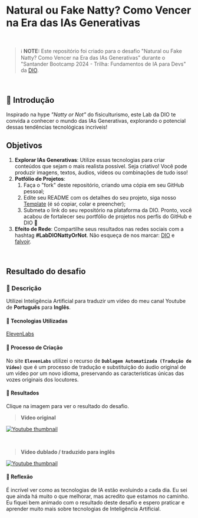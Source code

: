 # Natural ou Fake Natty? Como Vencer na Era das IAs Generativas

<br>

> ℹ️ **NOTE:** Este repositório foi criado para o desafio "Natural ou Fake Natty? Como Vencer na Era das IAs Generativas" durante o "Santander Bootcamp 2024 - Trilha: Fundamentos de IA para Devs" da [DIO](https://dio.me).

<br>

## 🚀 Introdução

Inspirado na hype _"Natty or Not"_ do fisiculturismo, este Lab da DIO te convida a conhecer o mundo das IAs Generativas, explorando o potencial dessas tendências tecnológicas incríveis!

## Objetivos

1. **Explorar IAs Generativas**: Utilize essas tecnologias para criar conteúdos que sejam o mais realista possível. Seja criativo! Você pode produzir imagens, textos, áudios, vídeos ou combinações de tudo isso!
1. **Potfólio de Projetos**:
    1. Faça o "fork" deste repositório, criando uma cópia em seu GitHub pessoal;
    2. Edite seu README com os detalhes do seu projeto, siga nosso [Template](#template) (é só copiar, colar e preencher);
    3. Submeta o link do seu repositório na plataforma da DIO. Pronto, você acabou de fortalecer seu portfólio de projetos nos perfis do GitHub e DIO 🚀
1. **Efeito de Rede**: Compartilhe seus resultados nas redes sociais com a hashtag **#LabDIONattyOrNot**. Não esqueça de nos marcar: [DIO](https://www.linkedin.com/school/dio-makethechange) e [falvojr](https://www.linkedin.com/in/falvojr).


<br>

## Resultado do desafio

### 📒 Descrição
Utilizei Inteligência Artificial para traduzir um vídeo do meu canal Youtube de **Português** para **Inglês**.

#### 🤖 Tecnologias Utilizadas
[ElevenLabs](https://elevenlabs.io/)

#### 🧐 Processo de Criação
No site **`ElevenLabs`** utilizei o recurso de **`Dublagem Automatizada (Tradução de Vídeo)`** que é um processo de tradução e substituição do áudio original de um vídeo por um novo idioma, preservando as características únicas das vozes originais dos locutores.

#### 🚀 Resultados
Clique na imagem para ver o resultado do desafio.

> **Vídeo original**

[![Youtube thumbnail](https://i9.ytimg.com/vi/iTW6YZaGn3Y/mqdefault.jpg?sqp=CKTe-rEG-oaymwEmCMACELQB8quKqQMa8AEB-AH-BIAC6AKKAgwIABABGCcgYihyMA8=&rs=AOn4CLCuSzc8gEvZ-RfkvOjRJdTXHOTdUw)](https://www.youtube.com/watch?v=gfH6ZJuMuS8)

<br>

> **Vídeo dublado / traduzido para inglês**

[![Youtube thumbnail](https://i9.ytimg.com/vi/iTW6YZaGn3Y/mqdefault.jpg?sqp=CKTe-rEG-oaymwEmCMACELQB8quKqQMa8AEB-AH-BIAC6AKKAgwIABABGCcgYihyMA8=&rs=AOn4CLCuSzc8gEvZ-RfkvOjRJdTXHOTdUw)](https://www.youtube.com/watch?v=iTW6YZaGn3Y)

#### 💭 Reflexão
É incrível ver como as tecnologias de IA estão evoluindo a cada dia. Eu sei que ainda há muito o que melhorar, mas acredito que estamos no caminho. Eu fiquei bem animado com o resultado deste desafio e espero praticar e aprender muito mais sobre tecnologias de Inteligência Artificial.